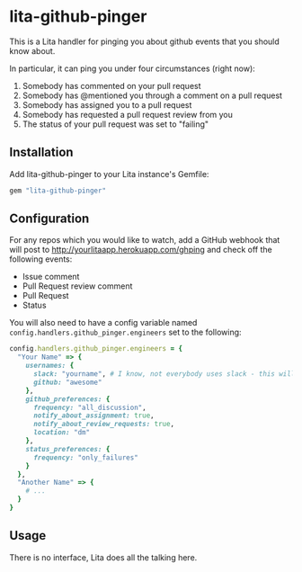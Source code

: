 # lita-github-pinger

This is a Lita handler for pinging you about github events that you should know about.

In particular, it can ping you under four circumstances (right now):

1. Somebody has commented on your pull request
2. Somebody has @mentioned you through a comment on a pull request
3. Somebody has assigned you to a pull request
4. Somebody has requested a pull request review from you
5. The status of your pull request was set to "failing"

## Installation

Add lita-github-pinger to your Lita instance's Gemfile:

``` ruby
gem "lita-github-pinger"
```

## Configuration

For any repos which you would like to watch, add a GitHub webhook that will post to http://yourlitaapp.herokuapp.com/ghping and check off the following events:

- Issue comment
- Pull Request review comment
- Pull Request
- Status


You will also need to have a config variable named `config.handlers.github_pinger.engineers` set to the following:

```ruby
config.handlers.github_pinger.engineers = {
  "Your Name" => {
    usernames: {
      slack: "yourname", # I know, not everybody uses slack - this will still work.
      github: "awesome"
    },
    github_preferences: {
      frequency: "all_discussion",
      notify_about_assignment: true,
      notify_about_review_requests: true,
      location: "dm"
    },
    status_preferences: {
      frequency: "only_failures"
    }
  },
  "Another Name" => {
    # ...
  }
}
```

## Usage

There is no interface, Lita does all the talking here.
